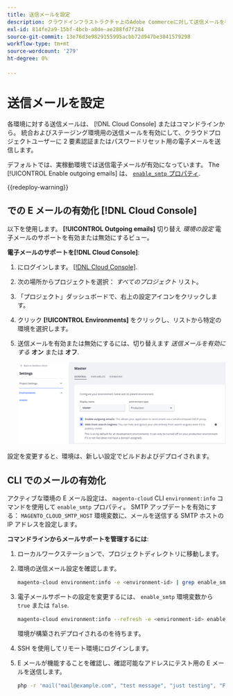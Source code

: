 ```yaml
---
title: 送信メールを設定
description: クラウドインフラストラクチャ上のAdobe Commerceに対して送信メールを有効にする方法を説明します。
exl-id: 814fe2a9-15bf-4bcb-a8de-ae288fd7f284
source-git-commit: 13e76d3e9829155995acbb72d947be3041579298
workflow-type: tm+mt
source-wordcount: '279'
ht-degree: 0%

---
```


# 送信メールを設定

各環境に対する送信メールは、 [!DNL Cloud Console] またはコマンドラインから。 統合およびステージング環境用の送信メールを有効にして、クラウドプロジェクトユーザーに 2 要素認証またはパスワードリセット用の電子メールを送信します。

デフォルトでは、実稼動環境では送信電子メールが有効になっています。 The [!UICONTROL Enable outgoing emails] は、 [`enable_smtp` プロパティ](#enable-emails-in-the-cli).

{{redeploy-warning}}

## での E メールの有効化 [!DNL Cloud Console]

以下を使用します。 **[!UICONTROL Outgoing emails]** 切り替え _環境の設定_ 電子メールのサポートを有効または無効にするビュー。

**電子メールのサポートを[!DNL Cloud Console]**:

1. にログインします。 [[!DNL Cloud Console]](https://console.adobecommerce.com).
1. 次の場所からプロジェクトを選択： _すべてのプロジェクト_ リスト。
1. 「プロジェクト」ダッシュボードで、右上の設定アイコンをクリックします。
1. クリック **[!UICONTROL Environments]** をクリックし、リストから特定の環境を選択します。
1. 送信メールを有効または無効にするには、切り替えます _送信メールを有効にする_ **オン** または **オフ**.

   ![送信メールの設定を有効にする](../../assets/outgoing-emails.png)

設定を変更すると、環境は、新しい設定でビルドおよびデプロイされます。

## CLI でのメールの有効化

アクティブな環境の E メール設定は、 `magento-cloud` CLI `environment:info` コマンドを使用して `enable_smtp` プロパティ。 SMTP アップデートを有効にする： `MAGENTO_CLOUD_SMTP_HOST` 環境変数に、メールを送信する SMTP ホストの IP アドレスを設定します。

**コマンドラインからメールサポートを管理するには**:

1. ローカルワークステーションで、プロジェクトディレクトリに移動します。

1. 環境の送信メール設定を確認します。

   ```bash
   magento-cloud environment:info -e <environment-id> | grep enable_smtp
   ```

1. 電子メールサポートの設定を変更するには、 `enable_smtp` 環境変数から `true` または `false`.

   ```bash
   magento-cloud environment:info --refresh -e <environment-id> enable_smtp true
   ```

   環境が構築されデプロイされるのを待ちます。

1. SSH を使用してリモート環境にログインします。

1. E メールが機能することを確認し、確認可能なアドレスにテスト用の E メールを送信します。

   ```bash
   php -r 'mail("mail@example.com", "test message", "just testing", "From: tester@example.com");'
   ```
